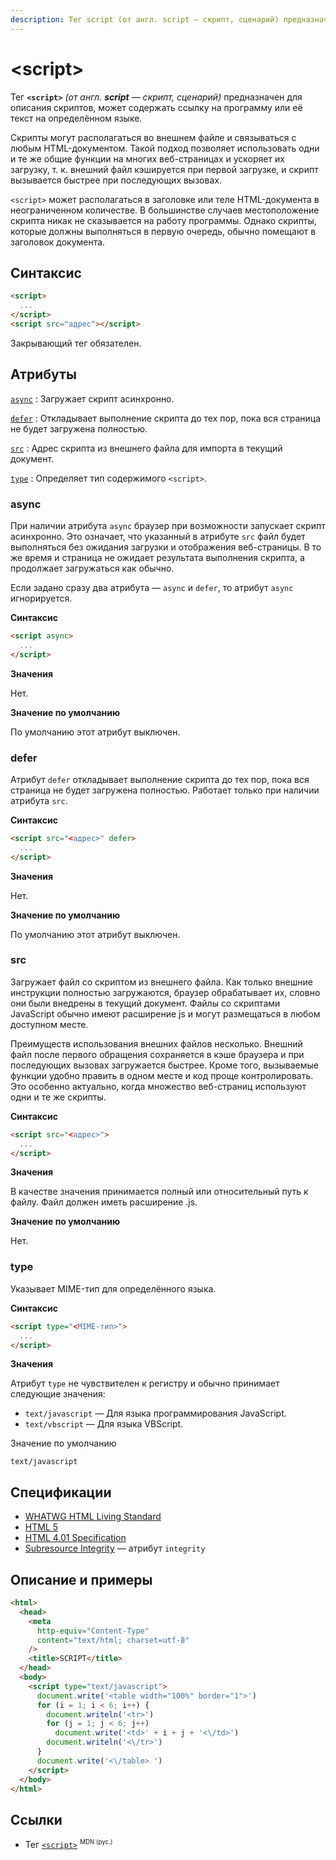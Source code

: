 ```yaml
---
description: Тег script (от англ. script — скрипт, сценарий) предназначен для описания скриптов, может содержать ссылку на программу или её текст на определённом языке
---
```


# &lt;script&gt;

Тег **`<script>`** _(от англ. **script** — скрипт, сценарий)_ предназначен для описания скриптов, может содержать ссылку на программу или её текст на определённом языке.

Скрипты могут располагаться во внешнем файле и связываться с любым HTML-документом. Такой подход позволяет использовать одни и те же общие функции на многих веб-страницах и ускоряет их загрузку, т. к. внешний файл кэшируется при первой загрузке, и скрипт вызывается быстрее при последующих вызовах.

`<script>` может располагаться в заголовке или теле HTML-документа в неограниченном количестве. В большинстве случаев местоположение скрипта никак не сказывается на работу программы. Однако скрипты, которые должны выполняться в первую очередь, обычно помещают в заголовок документа.

## Синтаксис

```html
<script>
  ...
</script>
<script src="адрес"></script>
```

Закрывающий тег обязателен.

## Атрибуты

[`async`](#async)
: Загружает скрипт асинхронно.

[`defer`](#defer)
: Откладывает выполнение скрипта до тех пор, пока вся страница не будет загружена полностью.

[`src`](#src)
: Адрес скрипта из внешнего файла для импорта в текущий документ.

[`type`](#type)
: Определяет тип содержимого `<script>`.

### async

При наличии атрибута `async` браузер при возможности запускает скрипт асинхронно. Это означает, что указанный в атрибуте `src` файл будет выполняться без ожидания загрузки и отображения веб-страницы. В то же время и страница не ожидает результата выполнения скрипта, а продолжает загружаться как обычно.

Если задано сразу два атрибута — `async` и `defer`, то атрибут `async` игнорируется.

**Синтаксис**

```html
<script async>
  ...
</script>
```

**Значения**

Нет.

**Значение по умолчанию**

По умолчанию этот атрибут выключен.

### defer

Атрибут `defer` откладывает выполнение скрипта до тех пор, пока вся страница не будет загружена полностью. Работает только при наличии атрибута `src`.

**Синтаксис**

```html
<script src="<адрес>" defer>
  ...
</script>
```

**Значения**

Нет.

**Значение по умолчанию**

По умолчанию этот атрибут выключен.

### src

Загружает файл со скриптом из внешнего файла. Как только внешние инструкции полностью загружаются, браузер обрабатывает их, словно они были внедрены в текущий документ. Файлы со скриптами JavaScript обычно имеют расширение js и могут размещаться в любом доступном месте.

Преимуществ использования внешних файлов несколько. Внешний файл после первого обращения сохраняется в кэше браузера и при последующих вызовах загружается быстрее. Кроме того, вызываемые функции удобно править в одном месте и код проще контролировать. Это особенно актуально, когда множество веб-страниц используют одни и те же скрипты.

**Синтаксис**

```html
<script src="<адрес>">
  ...
</script>
```

**Значения**

В качестве значения принимается полный или относительный путь к файлу. Файл должен иметь расширение .js.

**Значение по умолчанию**

Нет.

### type

Указывает MIME-тип для определённого языка.

**Синтаксис**

```html
<script type="<MIME-тип>">
  ...
</script>
```

**Значения**

Атрибут `type` не чувствителен к регистру и обычно принимает следующие значения:

- `text/javascript` — Для языка программирования JavaScript.
- `text/vbscript` — Для языка VBScript.

Значение по умолчанию

`text/javascript`

## Спецификации

- [WHATWG HTML Living Standard](https://html.spec.whatwg.org/multipage/scripting.html#the-script-element)
- [HTML 5](http://www.w3.org/TR/html5/scripting-1.html#script)
- [HTML 4.01 Specification](http://www.w3.org/TR/html401/interact/scripts.html#h-18.2.1)
- [Subresource Integrity](https://w3c.github.io/webappsec/specs/subresourceintegrity/#htmlscriptelement) — атрибут `integrity`

## Описание и примеры

```html
<html>
  <head>
    <meta
      http-equiv="Content-Type"
      content="text/html; charset=utf-8"
    />
    <title>SCRIPT</title>
  </head>
  <body>
    <script type="text/javascript">
      document.write('<table width="100%" border="1">')
      for (i = 1; i < 6; i++) {
        document.writeln('<tr>')
        for (j = 1; j < 6; j++)
          document.write('<td>' + i + j + '<\/td>')
        document.writeln('<\/tr>')
      }
      document.write('<\/table> ')
    </script>
  </body>
</html>
```

## Ссылки

- Тег [`<script>`](https://developer.mozilla.org/ru/docs/Web/HTML/Element/script) <sup><small>MDN (рус.)</small></sup>
